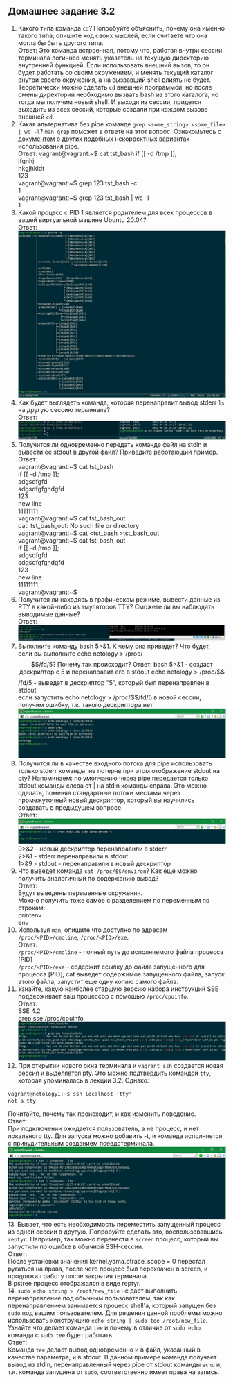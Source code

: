 ## Домашнее задание 3.2
1. Какого типа команда `cd`? Попробуйте объяснить, почему она именно такого типа; опишите ход своих мыслей, если считаете что она могла бы быть другого типа.  
    Ответ: Это команда встроенная, потому что, работая внутри сессии терминала логичнее менять указатель на текущую директорию внутренней функцией. 
Если использовать внешний вызов, то он будет работать со своим окружением, и менять текущий каталог внутри своего окружения, а на вызвавший shell влиять не будет.  
Теоретически можно сделать `cd` внешней программой, но после смены директории необходимо вызвать bash из этого каталога, но тогда мы получим новый shell.
И выходя из сессии, придется выходить из всех сессий, которые создали при каждом вызове внешней `cd`.
2. Какая альтернатива без pipe команде `grep <some_string> <some_file> | wc -l`? `man grep` поможет в ответе на этот вопрос. Ознакомьтесь с [документом](http://www.smallo.ruhr.de/award.html) о других подобных некорректных вариантах использования pipe.  
    Ответ:
vagrant@vagrant:~$ cat tst_bash
if [[ -d /tmp ]];  
jfgnhj  
hkgjhkldt  
123  
vagrant@vagrant:~$ grep 123 tst_bash -c  
1  
vagrant@vagrant:~$ grep 123 tst_bash | wc -l  
1  
3. Какой процесс с PID 1 является родителем для всех процессов в вашей виртуальной машине Ubuntu 20.04?  
Ответ:  
![pstree](screenshots/pstree.png)
4. Как будет выглядеть команда, которая перенаправит вывод stderr `ls` на другую сессию терминала?  
    Ответ:  
![stderr ls](screenshots/stderr%20ls.png)  
5. Получится ли одновременно передать команде файл на stdin и вывести ее stdout в другой файл? Приведите работающий пример.  
    Ответ:  
vagrant@vagrant:~$ cat tst_bash  
if [[ -d /tmp ]];  
sdgsdfgfd  
sdgsdfgfghdgfd  
123  
new line  
11111111  
vagrant@vagrant:~$ cat tst_bash_out  
cat: tst_bash_out: No such file or directory   
vagrant@vagrant:~$ cat <tst_bash >tst_bash_out  
vagrant@vagrant:~$ cat tst_bash_out  
if [[ -d /tmp ]];  
sdgsdfgfd  
sdgsdfgfghdgfd  
123  
new line  
11111111  
vagrant@vagrant:~$  
6. Получится ли находясь в графическом режиме, вывести данные из PTY в какой-либо из эмуляторов TTY? Сможете ли вы наблюдать выводимые данные?  
    Ответ:  
![echo](screenshots/echo.png)  
7. Выполните команду bash 5>&1. К чему она приведет? Что будет, если вы выполните echo netology > /proc/$$/fd/5? Почему так происходит?  
    Ответ:  
bash 5>&1 - создаст дескриптор с 5 и перенаправит его в stdout  
echo netology > /proc/$$/fd/5 - выведет в дескриптор "5", который был перенаправлен в stdout  
если запустить echo netology > /proc/$$/fd/5 в новой сесcии, получим ошибку, т.к. такого дескриптора нет  
![7question](screenshots/question7.png)  
8. Получится ли в качестве входного потока для pipe использовать только stderr команды, не потеряв при этом отображение stdout на pty? Напоминаем: по умолчанию через pipe передается только stdout команды слева от | на stdin команды справа. Это можно сделать, поменяв стандартные потоки местами через промежуточный новый дескриптор, который вы научились создавать в предыдущем вопросе.  
    Ответ:  
![8question](screenshots/question8.png)
9>&2 - новый дескриптор перенаправили в stderr  
2>&1 - stderr перенаправили в stdout  
1>&9 - stdout - перенаправили в новый дескриптор  
9. Что выведет команда `cat /proc/$$/environ`? Как еще можно получить аналогичный по содержанию вывод?  
    Ответ:  
Будут выведены переменные окружения.  
Можно получить тоже самое с разделением по переменным по строкам:  
printenv  
env  
10. Используя `man`, опишите что доступно по адресам `/proc/<PID>/cmdline`, `/proc/<PID>/exe`.  
    Ответ:  
`/proc/<PID>/cmdline` - полный путь до исполняемого файла процесса [PID]  
`/proc/<PID>/exe` - содержит ссылку до файла запущенного для процесса [PID], cat выведет содержимое запущенного файла, запуск этого файла, запустит еще одну копию самого файла.  
11. Узнайте, какую наиболее старшую версию набора инструкций SSE поддерживает ваш процессор с помощью `/proc/cpuinfo`.  
    Ответ:  
SSE 4.2  
grep sse /proc/cpuinfo  
![cpuinfo](screenshots/cpuinfo.png)  
12. При открытии нового окна терминала и `vagrant ssh` создается новая сессия и выделяется pty. Это можно подтвердить командой `tty`, которая упоминалась в лекции 3.2. Однако:
```
vagrant@netology1:~$ ssh localhost 'tty'
not a tty
```
Почитайте, почему так происходит, и как изменить поведение.  
    Ответ:  
При подключении ожидается пользователь, а не процесс, и нет локального tty. Для запуска можно добавить -t, и команда исполняется с принудительным созданием псевдотерминала.  
![ssh_localhost](screenshots/ssh_localhost.png)  
13. Бывает, что есть необходимость переместить запущенный процесс из одной сессии в другую. Попробуйте сделать это, воспользовавшись `reptyr`. Например, так можно перенести в `screen` процесс, который вы запустили по ошибке в обычной SSH-сессии.  
    Ответ:  
После установки значения kernel.yama.ptrace_scope = 0 перестал ругаться на права, после чего процесс был перехвачен в screen, и продолжил работу после закрытия терминала.  
В pstree процесс отображался в виде reptyr.  
14. `sudo echo string > /root/new_file` не даст выполнить перенаправление под обычным пользователем, так как перенаправлением занимается процесс shell'а, который запущен без `sudo` под вашим пользователем. Для решения данной проблемы можно использовать конструкцию `echo string | sudo tee /root/new_file`. Узнайте что делает команда `tee` и почему в отличие от `sudo echo` команда с `sudo tee` будет работать.  
    Ответ:  
Команда `tee` делает вывод одновременно и в файл, указанный в качестве параметра, и в stdout. В данном примере команда получает вывод из stdin, перенаправленный через pipe от stdout команды `echo` и, т.к. команда запущена от `sudo`, соответственно имеет права на запись.  
